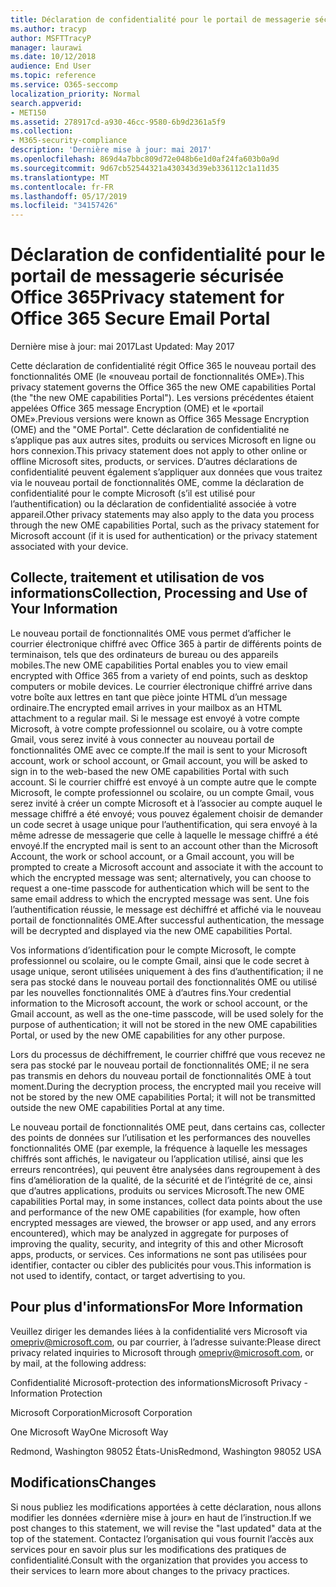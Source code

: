```yaml
---
title: Déclaration de confidentialité pour le portail de messagerie sécurisée Office 365
ms.author: tracyp
author: MSFTTracyP
manager: laurawi
ms.date: 10/12/2018
audience: End User
ms.topic: reference
ms.service: O365-seccomp
localization_priority: Normal
search.appverid:
- MET150
ms.assetid: 278917cd-a930-46cc-9580-6b9d2361a5f9
ms.collection:
- M365-security-compliance
description: 'Dernière mise à jour: mai 2017'
ms.openlocfilehash: 869d4a7bbc809d72e048b6e1d0af24fa603b0a9d
ms.sourcegitcommit: 9d67cb52544321a430343d39eb336112c1a11d35
ms.translationtype: MT
ms.contentlocale: fr-FR
ms.lasthandoff: 05/17/2019
ms.locfileid: "34157426"
---
```

# <a name="privacy-statement-for-office-365-secure-email-portal"></a><span data-ttu-id="3068a-103">Déclaration de confidentialité pour le portail de messagerie sécurisée Office 365</span><span class="sxs-lookup"><span data-stu-id="3068a-103">Privacy statement for Office 365 Secure Email Portal</span></span>

<span data-ttu-id="3068a-104">Dernière mise à jour: mai 2017</span><span class="sxs-lookup"><span data-stu-id="3068a-104">Last Updated: May 2017</span></span>
  
<span data-ttu-id="3068a-105">Cette déclaration de confidentialité régit Office 365 le nouveau portail des fonctionnalités OME (le «nouveau portail de fonctionnalités OME»).</span><span class="sxs-lookup"><span data-stu-id="3068a-105">This privacy statement governs the Office 365 the new OME capabilities Portal (the "the new OME capabilities Portal").</span></span> <span data-ttu-id="3068a-106">Les versions précédentes étaient appelées Office 365 message Encryption (OME) et le «portail OME».</span><span class="sxs-lookup"><span data-stu-id="3068a-106">Previous versions were known as Office 365 Message Encryption (OME) and the "OME Portal".</span></span> <span data-ttu-id="3068a-107">Cette déclaration de confidentialité ne s’applique pas aux autres sites, produits ou services Microsoft en ligne ou hors connexion.</span><span class="sxs-lookup"><span data-stu-id="3068a-107">This privacy statement does not apply to other online or offline Microsoft sites, products, or services.</span></span> <span data-ttu-id="3068a-108">D’autres déclarations de confidentialité peuvent également s’appliquer aux données que vous traitez via le nouveau portail de fonctionnalités OME, comme la déclaration de confidentialité pour le compte Microsoft (s’il est utilisé pour l’authentification) ou la déclaration de confidentialité associée à votre appareil.</span><span class="sxs-lookup"><span data-stu-id="3068a-108">Other privacy statements may also apply to the data you process through the new OME capabilities Portal, such as the privacy statement for Microsoft account (if it is used for authentication) or the privacy statement associated with your device.</span></span>
  
## <a name="collection-processing-and-use-of-your-information"></a><span data-ttu-id="3068a-109">Collecte, traitement et utilisation de vos informations</span><span class="sxs-lookup"><span data-stu-id="3068a-109">Collection, Processing and Use of Your Information</span></span>

<span data-ttu-id="3068a-110">Le nouveau portail de fonctionnalités OME vous permet d’afficher le courrier électronique chiffré avec Office 365 à partir de différents points de terminaison, tels que des ordinateurs de bureau ou des appareils mobiles.</span><span class="sxs-lookup"><span data-stu-id="3068a-110">The new OME capabilities Portal enables you to view email encrypted with Office 365 from a variety of end points, such as desktop computers or mobile devices.</span></span> <span data-ttu-id="3068a-111">Le courrier électronique chiffré arrive dans votre boîte aux lettres en tant que pièce jointe HTML d’un message ordinaire.</span><span class="sxs-lookup"><span data-stu-id="3068a-111">The encrypted email arrives in your mailbox as an HTML attachment to a regular mail.</span></span> <span data-ttu-id="3068a-112">Si le message est envoyé à votre compte Microsoft, à votre compte professionnel ou scolaire, ou à votre compte Gmail, vous serez invité à vous connecter au nouveau portail de fonctionnalités OME avec ce compte.</span><span class="sxs-lookup"><span data-stu-id="3068a-112">If the mail is sent to your Microsoft account, work or school account, or Gmail account, you will be asked to sign in to the web-based the new OME capabilities Portal with such account.</span></span> <span data-ttu-id="3068a-113">Si le courrier chiffré est envoyé à un compte autre que le compte Microsoft, le compte professionnel ou scolaire, ou un compte Gmail, vous serez invité à créer un compte Microsoft et à l’associer au compte auquel le message chiffré a été envoyé; vous pouvez également choisir de demander un code secret à usage unique pour l’authentification, qui sera envoyé à la même adresse de messagerie que celle à laquelle le message chiffré a été envoyé.</span><span class="sxs-lookup"><span data-stu-id="3068a-113">If the encrypted mail is sent to an account other than the Microsoft Account, the work or school account, or a Gmail account, you will be prompted to create a Microsoft account and associate it with the account to which the encrypted message was sent; alternatively, you can choose to request a one-time passcode for authentication which will be sent to the same email address to which the encrypted message was sent.</span></span> <span data-ttu-id="3068a-114">Une fois l’authentification réussie, le message est déchiffré et affiché via le nouveau portail de fonctionnalités OME.</span><span class="sxs-lookup"><span data-stu-id="3068a-114">After successful authentication, the message will be decrypted and displayed via the new OME capabilities Portal.</span></span>
  
<span data-ttu-id="3068a-115">Vos informations d’identification pour le compte Microsoft, le compte professionnel ou scolaire, ou le compte Gmail, ainsi que le code secret à usage unique, seront utilisées uniquement à des fins d’authentification; il ne sera pas stocké dans le nouveau portail des fonctionnalités OME ou utilisé par les nouvelles fonctionnalités OME à d’autres fins.</span><span class="sxs-lookup"><span data-stu-id="3068a-115">Your credential information to the Microsoft account, the work or school account, or the Gmail account, as well as the one-time passcode, will be used solely for the purpose of authentication; it will not be stored in the new OME capabilities Portal, or used by the new OME capabilities for any other purpose.</span></span>
  
<span data-ttu-id="3068a-116">Lors du processus de déchiffrement, le courrier chiffré que vous recevez ne sera pas stocké par le nouveau portail de fonctionnalités OME; il ne sera pas transmis en dehors du nouveau portail de fonctionnalités OME à tout moment.</span><span class="sxs-lookup"><span data-stu-id="3068a-116">During the decryption process, the encrypted mail you receive will not be stored by the new OME capabilities Portal; it will not be transmitted outside the new OME capabilities Portal at any time.</span></span>
  
<span data-ttu-id="3068a-117">Le nouveau portail de fonctionnalités OME peut, dans certains cas, collecter des points de données sur l’utilisation et les performances des nouvelles fonctionnalités OME (par exemple, la fréquence à laquelle les messages chiffrés sont affichés, le navigateur ou l’application utilisé, ainsi que les erreurs rencontrées), qui peuvent être analysées dans regroupement à des fins d’amélioration de la qualité, de la sécurité et de l’intégrité de ce, ainsi que d’autres applications, produits ou services Microsoft.</span><span class="sxs-lookup"><span data-stu-id="3068a-117">The new OME capabilities Portal may, in some instances, collect data points about the use and performance of the new OME capabilities (for example, how often encrypted messages are viewed, the browser or app used, and any errors encountered), which may be analyzed in aggregate for purposes of improving the quality, security, and integrity of this and other Microsoft apps, products, or services.</span></span> <span data-ttu-id="3068a-118">Ces informations ne sont pas utilisées pour identifier, contacter ou cibler des publicités pour vous.</span><span class="sxs-lookup"><span data-stu-id="3068a-118">This information is not used to identify, contact, or target advertising to you.</span></span>
  
## <a name="for-more-information"></a><span data-ttu-id="3068a-119">Pour plus d'informations</span><span class="sxs-lookup"><span data-stu-id="3068a-119">For More Information</span></span>

<span data-ttu-id="3068a-120">Veuillez diriger les demandes liées à la confidentialité vers Microsoft via [omepriv@microsoft.com](mailto:omepriv@microsoft.com), ou par courrier, à l’adresse suivante:</span><span class="sxs-lookup"><span data-stu-id="3068a-120">Please direct privacy related inquiries to Microsoft through [omepriv@microsoft.com](mailto:omepriv@microsoft.com), or by mail, at the following address:</span></span>
  
<span data-ttu-id="3068a-121">Confidentialité Microsoft-protection des informations</span><span class="sxs-lookup"><span data-stu-id="3068a-121">Microsoft Privacy - Information Protection</span></span>
  
<span data-ttu-id="3068a-122">Microsoft Corporation</span><span class="sxs-lookup"><span data-stu-id="3068a-122">Microsoft Corporation</span></span>
  
<span data-ttu-id="3068a-123">One Microsoft Way</span><span class="sxs-lookup"><span data-stu-id="3068a-123">One Microsoft Way</span></span>
  
<span data-ttu-id="3068a-124">Redmond, Washington 98052 États-Unis</span><span class="sxs-lookup"><span data-stu-id="3068a-124">Redmond, Washington 98052 USA</span></span>
  
## <a name="changes"></a><span data-ttu-id="3068a-125">Modifications</span><span class="sxs-lookup"><span data-stu-id="3068a-125">Changes</span></span>

<span data-ttu-id="3068a-126">Si nous publiez les modifications apportées à cette déclaration, nous allons modifier les données «dernière mise à jour» en haut de l’instruction.</span><span class="sxs-lookup"><span data-stu-id="3068a-126">If we post changes to this statement, we will revise the "last updated" data at the top of the statement.</span></span> <span data-ttu-id="3068a-127">Contactez l’organisation qui vous fournit l’accès aux services pour en savoir plus sur les modifications des pratiques de confidentialité.</span><span class="sxs-lookup"><span data-stu-id="3068a-127">Consult with the organization that provides you access to their services to learn more about changes to the privacy practices.</span></span>
  

